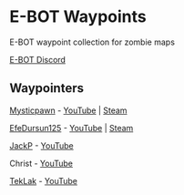 # E-BOT Waypoints
E-BOT waypoint collection for zombie maps

[E-BOT Discord](https://discord.gg/v7PesBamXt)


## Waypointers
[Mysticpawn](https://github.com/MysticDeathProject) - [YouTube](https://www.youtube.com/channel/UC3YwjwjBTTjqX7PpyCtfgpA) | [Steam](https://steamcommunity.com/id/alinadevil/)

[EfeDursun125](https://github.com/EfeDursun125) - [YouTube](https://www.youtube.com/channel/UCPAGRNIacgHUjPNeAhU1Ypg) | [Steam](https://steamcommunity.com/id/EfeDursun91/)

[JackP](https://github.com/PJackI) - [YouTube](https://www.youtube.com/channel/UC5LLi3WFdlW1q6NQt10gd9g)

Christ - [YouTube](https://www.youtube.com/@soychrist)

[TekLak](https://github.com/TekLakk) - [YouTube](https://www.youtube.com/@teklak8802)
